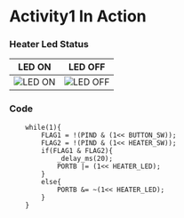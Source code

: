 # Activity1 In Action

### Heater Led Status 
| LED ON | LED OFF |
| :--: | :--: |
|![LED ON](simulation/LED_ON.png)|![LED OFF](simulation/LED_OFF.png)|


### Code 
```
	while(1){
        FLAG1 = !(PIND & (1<< BUTTON_SW));
        FLAG2 = !(PIND & (1<< HEATER_SW));
        if(FLAG1 & FLAG2){
            _delay_ms(20);
            PORTB |= (1<< HEATER_LED);
        }
        else{
            PORTB &= ~(1<< HEATER_LED);
        }
    }
```